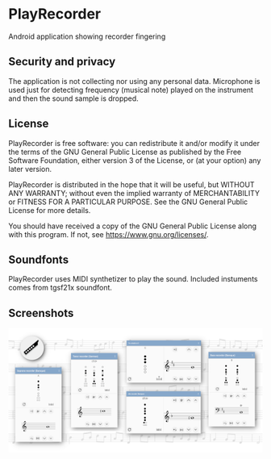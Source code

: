 # PlayRecorder
Android application showing recorder fingering

## Security and privacy
The application is not collecting nor using any personal data. Microphone is used
just for detecting frequency (musical note) played on the instrument and then
the sound sample is dropped.

## License
PlayRecorder is free software: you can redistribute it and/or modify
it under the terms of the GNU General Public License as published by
the Free Software Foundation, either version 3 of the License, or
(at your option) any later version.

PlayRecorder is distributed in the hope that it will be useful,
but WITHOUT ANY WARRANTY; without even the implied warranty of
MERCHANTABILITY or FITNESS FOR A PARTICULAR PURPOSE.  See the
GNU General Public License for more details.

You should have received a copy of the GNU General Public License
along with this program.  If not, see <https://www.gnu.org/licenses/>.

## Soundfonts

PlayRecorder uses MIDI synthetizer to play the sound. Included instuments
comes from tgsf21x soundfont.

## Screenshots

![feature_graphics](fastlane/metadata/android/en-US/images/featureGraphic.png "Feature graphics")
